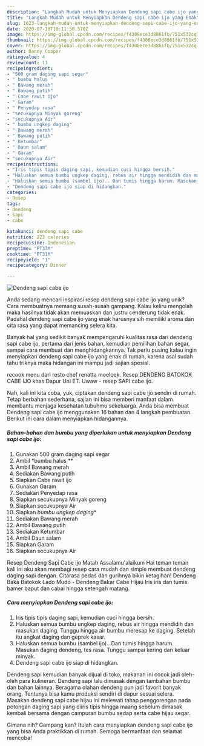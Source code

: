 ```yaml
---
description: "Langkah Mudah untuk Menyiapkan Dendeng sapi cabe ijo yang Enak"
title: "Langkah Mudah untuk Menyiapkan Dendeng sapi cabe ijo yang Enak"
slug: 1623-langkah-mudah-untuk-menyiapkan-dendeng-sapi-cabe-ijo-yang-enak
date: 2020-07-18T10:11:50.570Z
image: https://img-global.cpcdn.com/recipes/f4308ece3d8861fb/751x532cq70/dendeng-sapi-cabe-ijo-foto-resep-utama.jpg
thumbnail: https://img-global.cpcdn.com/recipes/f4308ece3d8861fb/751x532cq70/dendeng-sapi-cabe-ijo-foto-resep-utama.jpg
cover: https://img-global.cpcdn.com/recipes/f4308ece3d8861fb/751x532cq70/dendeng-sapi-cabe-ijo-foto-resep-utama.jpg
author: Danny Cooper
ratingvalue: 4
reviewcount: 11
recipeingredient:
- "500 gram daging sapi segar"
- " bumbu halus "
- " Bawang merah"
- " Bawang putih"
- " Cabe rawit ijo"
- " Garam"
- " Penyedap rasa"
- "secukupnya Minyak goreng"
- "secukupnya Air"
- " bumbu ungkep daging"
- " Bawang merah"
- " Bawang putih"
- " Ketumbar"
- " Daun salam"
- " Garam"
- "secukupnya Air"
recipeinstructions:
- "Iris tipis tipis daging sapi, kemudian cuci hingga bersih."
- "Haluskan semua bumbu ungkep daging, rebus air hingga mendidih dan masukan daging. Tunggu hingga air bumbu meresap ke daging. Setelah itu angkat daging dan geprek kasar."
- "Haluskan semua bumbu (sambel ijo).. Dan tumis hingga harum. Masukan daging dendeng, tes rasa. Tunggu sampai kering dan keluar minyak."
- "Dendeng sapi cabe ijo siap di hidangkan."
categories:
- Resep
tags:
- dendeng
- sapi
- cabe

katakunci: dendeng sapi cabe 
nutrition: 223 calories
recipecuisine: Indonesian
preptime: "PT37M"
cooktime: "PT31M"
recipeyield: "1"
recipecategory: Dinner

---
```



![Dendeng sapi cabe ijo](https://img-global.cpcdn.com/recipes/f4308ece3d8861fb/751x532cq70/dendeng-sapi-cabe-ijo-foto-resep-utama.jpg)

Anda sedang mencari inspirasi resep dendeng sapi cabe ijo yang unik? Cara membuatnya memang susah-susah gampang. Kalau keliru mengolah maka hasilnya tidak akan memuaskan dan justru cenderung tidak enak. Padahal dendeng sapi cabe ijo yang enak harusnya sih memiliki aroma dan cita rasa yang dapat memancing selera kita.

Banyak hal yang sedikit banyak mempengaruhi kualitas rasa dari dendeng sapi cabe ijo, pertama dari jenis bahan, kemudian pemilihan bahan segar, sampai cara membuat dan menghidangkannya. Tak perlu pusing kalau ingin menyiapkan dendeng sapi cabe ijo yang enak di rumah, karena asal sudah tahu triknya maka hidangan ini mampu jadi sajian spesial.

recook menu dari resto chef renatta moeloek. Resep DENDENG BATOKOK CABE IJO khas Dapur Uni ET. Uwaw - resep SAPI cabe ijo.


Nah, kali ini kita coba, yuk, ciptakan dendeng sapi cabe ijo sendiri di rumah. Tetap berbahan sederhana, sajian ini bisa memberi manfaat dalam membantu menjaga kesehatan tubuhmu sekeluarga. Anda bisa membuat Dendeng sapi cabe ijo menggunakan 16 bahan dan 4 langkah pembuatan. Berikut ini cara dalam menyiapkan hidangannya.

<!--inarticleads1-->

##### Bahan-bahan dan bumbu yang diperlukan untuk menyiapkan Dendeng sapi cabe ijo:

1. Gunakan 500 gram daging sapi segar
1. Ambil  *bumbu halus **
1. Ambil  Bawang merah
1. Sediakan  Bawang putih
1. Siapkan  Cabe rawit ijo
1. Gunakan  Garam
1. Sediakan  Penyedap rasa
1. Siapkan secukupnya Minyak goreng
1. Siapkan secukupnya Air
1. Siapkan  *bumbu ungkep daging**
1. Sediakan  Bawang merah
1. Ambil  Bawang putih
1. Sediakan  Ketumbar
1. Ambil  Daun salam
1. Siapkan  Garam
1. Siapkan secukupnya Air


Resep Dendeng Sapi Cabe ijo Matah Assalamu&#39;alaikum Hai teman teman kali ini aku akan membagi resep cara mudah dan simple membuat dendeng daging sapi dengan. Citarasa pedas dan gurihnya bikin ketagihan! Dendeng Baka Batokok Lado Mudo - Dendeng Bakar Cabe Hijau Iris iris dan tumis bamer baput dan cabai hingga setengah matang. 

<!--inarticleads2-->

##### Cara menyiapkan Dendeng sapi cabe ijo:

1. Iris tipis tipis daging sapi, kemudian cuci hingga bersih.
1. Haluskan semua bumbu ungkep daging, rebus air hingga mendidih dan masukan daging. Tunggu hingga air bumbu meresap ke daging. Setelah itu angkat daging dan geprek kasar.
1. Haluskan semua bumbu (sambel ijo).. Dan tumis hingga harum. Masukan daging dendeng, tes rasa. Tunggu sampai kering dan keluar minyak.
1. Dendeng sapi cabe ijo siap di hidangkan.


Dendeng sapi kemudian banyak dijual di toko, makanan ini cocok jadi oleh-oleh para kulineran. Dendeng sapi lalu dimasak dengan tambahan bumbu dan bahan lainnya. Beragama olahan dendeng pun jadi favorit banyak orang. Tentunya bisa kamu produksi sendiri di dapur sesuai selera. Masakan dendeng sapi cabe hijau ini melewati tahap penggorengan pada potongan daging sapi yang diiris tipis hingga maang sebelum dimasak kembali bersama dengan campuran bumbu sedap serta cabe hijau segar. 

Gimana nih? Gampang kan? Itulah cara menyiapkan dendeng sapi cabe ijo yang bisa Anda praktikkan di rumah. Semoga bermanfaat dan selamat mencoba!
